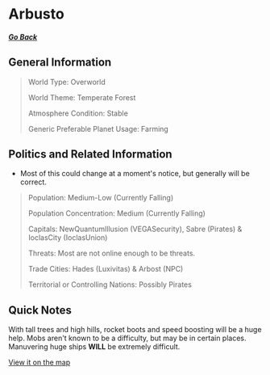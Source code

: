 # Arbusto

##### [Go Back](/wiki/space#planets)

## General Information

> World Type: Overworld
>
> World Theme: Temperate Forest
>
> Atmosphere Condition: Stable
>
> Generic Preferable Planet Usage: Farming

## Politics and Related Information

* Most of this could change at a moment's notice, but generally will be correct.

> Population: Medium-Low (Currently Falling)
>
> Population Concentration: Medium (Currently Falling)
>
> Capitals: NewQuantumIllusion (VEGASecurity), Sabre (Pirates) & IoclasCity (IoclasUnion)
>
> Threats: Most are not online enough to be threats.
>
> Trade Cities: Hades (Luxivitas) & Arbost (NPC)
>
> Territorial or Controlling Nations: Possibly Pirates

## Quick Notes

With tall trees and high hills, rocket boots and speed boosting will be a huge help. Mobs aren't known to be a difficulty, but may be in certain places. Manuvering huge ships **WILL** be extremely difficult.

[View it on the map](https://dynmap.starlegacy.net/?worldname=Arbusto)